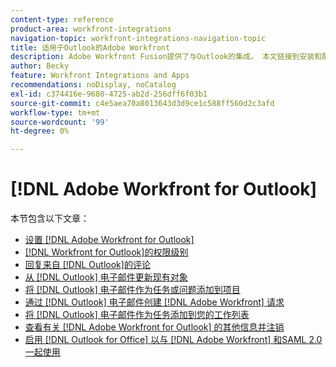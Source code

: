 ```yaml
---
content-type: reference
product-area: workfront-integrations
navigation-topic: workfront-integrations-navigation-topic
title: 适用于Outlook的Adobe Workfront
description: Adobe Workfront Fusion提供了与Outlook的集成。 本文链接到安装和配置此集成的说明，以及如何在日常工作中使用它。
author: Becky
feature: Workfront Integrations and Apps
recommendations: noDisplay, noCatalog
exl-id: c374416e-9680-4725-ab2d-256dff6f03b1
source-git-commit: c4e5aea70a8013643d3d9ce1c588ff560d2c3afd
workflow-type: tm+mt
source-wordcount: '99'
ht-degree: 0%

---
```


# [!DNL Adobe Workfront for Outlook]

本节包含以下文章：

* [设置 [!DNL Adobe Workfront for Outlook]](../../workfront-integrations-and-apps/using-workfront-with-outlook/set-up-workfront-for-outlook.md)
* [ [!DNL Workfront for Outlook]的权限级别](../../workfront-integrations-and-apps/using-workfront-with-outlook/permissions-in-workfront-for-outlook.md)
* [回复来自 [!DNL Outlook]的评论](../../workfront-integrations-and-apps/using-workfront-with-outlook/reply-to-a-comment-from-outlook.md)
* [从 [!DNL Outlook] 电子邮件更新现有对象](../../workfront-integrations-and-apps/using-workfront-with-outlook/update-an-existing-object-from-an-outlook-email.md)
* [将 [!DNL Outlook] 电子邮件作为任务或问题添加到项目](../../workfront-integrations-and-apps/using-workfront-with-outlook/add-outlook-email-to-project-as-task-or-issue.md)
* [通过 [!DNL Outlook] 电子邮件创建 [!DNL Adobe Workfront] 请求](../../workfront-integrations-and-apps/using-workfront-with-outlook/create-a-wf-request-from-an-outlook-email.md)
* [将 [!DNL Outlook] 电子邮件作为任务添加到您的工作列表](../../workfront-integrations-and-apps/using-workfront-with-outlook/add-outlook-email-as-task-to-your-work-list.md)
* [查看有关 [!DNL Adobe Workfront for Outlook] 的其他信息并注销](../../workfront-integrations-and-apps/using-workfront-with-outlook/view-additional-infor-wf-outlook-and-log-out.md)
* [启用 [!DNL Outlook for Office] 以与 [!DNL Adobe Workfront] 和SAML 2.0一起使用](../../workfront-integrations-and-apps/using-workfront-with-outlook/enable-outlook-for-office-for-use-with-wf-and-saml-2.md)
